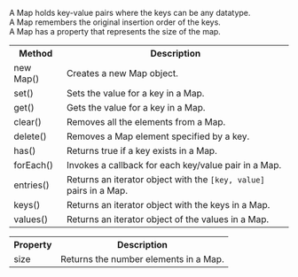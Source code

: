 A Map holds key-value pairs where the keys can be any datatype.
<br>
A Map remembers the original insertion order of the keys.
<br>
A Map has a property that represents the size of the map.
<table class="ws-table-all">
  <tr>
    <th>Method</th>
    <th>Description</th>
  </tr>
  <tr>
    <td>new Map()</td>
    <td>Creates a new Map object.</td>
  </tr>
  <tr>
    <td>set()</td>
    <td>Sets the value for a key in a Map.</td>
  </tr>
  <tr>
    <td>get()</td>
    <td>Gets the value for a key in a Map.</td>
  </tr>
  <tr>
    <td>clear()</td>
    <td>Removes all the elements from a Map.</td>
  </tr>
  <tr>
    <td>delete()</td>
    <td>Removes a Map element specified by a key.</td>
  </tr>
  <tr>
    <td>has()</td>
    <td>Returns true if a key exists in a Map.</td>
  </tr>
  <tr>
    <td>forEach()</td>
    <td>Invokes a callback for each key/value pair in a Map.</td>
  </tr>
  <tr>
    <td>entries()</td>
    <td>Returns an iterator object with the <code>[key, value]</code> pairs in a Map.</td>
  </tr>
  <tr>
    <td>keys()</td>
    <td>Returns an iterator object with the keys in a Map.</td>
  </tr>
  <tr>
    <td>values()</td>
    <td>Returns an iterator object of the values in a Map.</td>
  </tr>
</table>
<table class="ws-table-all">
  <tr>
    <th>Property</th>
    <th>Description</th>
  </tr>
  <tr>
    <td>size</td>
    <td>Returns the number elements in a Map.</td>
  </tr>
</table>
